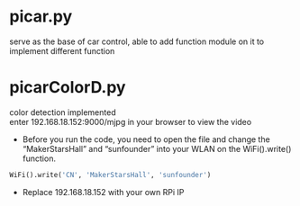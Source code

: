 # picar.py
serve as the base of car control, able to add function module on it to implement different function
# picarColorD.py
color detection implemented<br />
enter 192.168.18.152:9000/mjpg in your browser to view the video
* Before you run the code, you need to open the file and change the “MakerStarsHall” and
“sunfounder” into your WLAN on the WiFi().write() function. 
```python
WiFi().write('CN', 'MakerStarsHall', 'sunfounder')
```
*  Replace 192.168.18.152 with your own RPi IP

